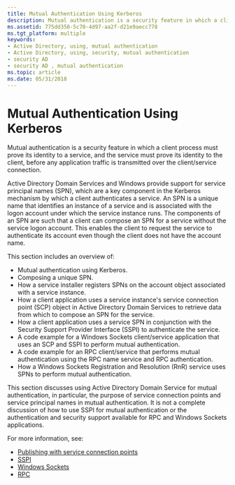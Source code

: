 ```yaml
---
title: Mutual Authentication Using Kerberos
description: Mutual authentication is a security feature in which a client process must prove its identity to a service, and the service must prove its identity to the client, before any application traffic is transmitted over the client/service connection.
ms.assetid: 775dd350-5c70-4d97-aa2f-d21e9aecc778
ms.tgt_platform: multiple
keywords:
- Active Directory, using, mutual authentication
- Active Directory, using, security, mutual authentication
- security AD
- security AD , mutual authentication
ms.topic: article
ms.date: 05/31/2018
---
```


# Mutual Authentication Using Kerberos

Mutual authentication is a security feature in which a client process must prove its identity to a service, and the service must prove its identity to the client, before any application traffic is transmitted over the client/service connection.

Active Directory Domain Services and Windows provide support for service principal names (SPN), which are a key component in the Kerberos mechanism by which a client authenticates a service. An SPN is a unique name that identifies an instance of a service and is associated with the logon account under which the service instance runs. The components of an SPN are such that a client can compose an SPN for a service without the service logon account. This enables the client to request the service to authenticate its account even though the client does not have the account name.

This section includes an overview of:

-   Mutual authentication using Kerberos.
-   Composing a unique SPN.
-   How a service installer registers SPNs on the account object associated with a service instance.
-   How a client application uses a service instance's service connection point (SCP) object in Active Directory Domain Services to retrieve data from which to compose an SPN for the service.
-   How a client application uses a service SPN in conjunction with the Security Support Provider Interface (SSPI) to authenticate the service.
-   A code example for a Windows Sockets client/service application that uses an SCP and SSPI to perform mutual authentication.
-   A code example for an RPC client/service that performs mutual authentication using the RPC name service and RPC authentication.
-   How a Windows Sockets Registration and Resolution (RnR) service uses SPNs to perform mutual authentication.

This section discusses using Active Directory Domain Service for mutual authentication, in particular, the purpose of service connection points and service principal names in mutual authentication. It is not a complete discussion of how to use SSPI for mutual authentication or the authentication and security support available for RPC and Windows Sockets applications.

For more information, see:

-   [Publishing with service connection points](publishing-with-service-connection-points.md)
-   [SSPI](/windows/desktop/SecAuthN/sspi)
-   [Windows Sockets](/windows/desktop/WinSock/windows-sockets-start-page-2)
-   [RPC](/windows/desktop/Rpc/rpc-start-page)

 

 